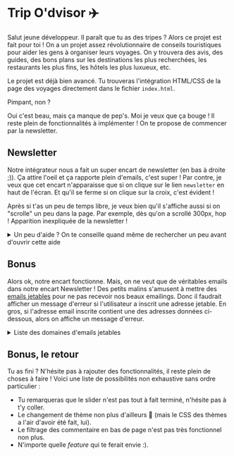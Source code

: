 # Trip O'dvisor :airplane:

Salut jeune développeur. Il paraît que tu as des tripes ? Alors ce projet est fait pour toi !
On a un projet assez révolutionnaire de conseils touristiques pour aider les gens à organiser leurs voyages. On y trouvera des avis, des guides, des bons plans sur les destinations les plus recherchées, les restaurants les plus fins, les hôtels les plus luxueux, etc.

Le projet est déjà bien avancé. Tu trouveras l'intégration HTML/CSS  de la page des voyages directement dans le fichier `index.html`.

Pimpant, non ?

Oui c'est beau, mais ça manque de pep's. Moi je veux que ça bouge ! Il reste plein de fonctionnalités à implémenter ! On te propose de commencer par la newsletter.

## Newsletter

Notre intégrateur nous a fait un super encart de newsletter (en bas à droite ;)). Ça attire l'oeil et ça rapporte plein d'emails, c'est super !
Par contre, je veux que cet encart n'apparaisse que si on clique sur le lien `newsletter` en haut de l'écran. Et qu'il se ferme si on clique sur la croix, c'est évident !

Après si t'as un peu de temps libre, je veux bien qu'il s'affiche aussi si on "scrolle" un peu dans la page. Par exemple, dès qu'on a scrollé 300px, hop ! Apparition inexpliquée de la newsletter !



<details>
  <summary>Un peu d'aide ? On te conseille quand même de rechercher un peu avant d'ouvrir cette aide</summary>
  
  Tu peux suivre les étapes suivantes : 
  - Commence par cacher l'encart par défaut. Si tu regarde attentivement, il te suffit d'ajouter une classe à l'élément dans le fichier HTML.
  - Ajoute un écouteur d'évènements sur le lien Newsletter dans le header. 
    - Attention au selecteur ! 
    - Pense à empêcher la redirection également (ie, le comportement par défaut d'un lien hypertexte)
  - Dans la fonction associée à l'évènement, déclenche l'affichage de l'élément (en lui retirant la classe, peut être ?).
  - Enfin, répete ces étapes pour la fermeture ;). 

</details>

## Bonus 

Alors ok, notre encart fonctionne. Mais, on ne veut que de véritables emails dans notre encart Newsletter ! 
Des petits malins s'amusent à mettre des [emails jetables](https://yopmail.com/fr/) pour ne pas recevoir nos beaux emailings. Donc il faudrait afficher un message d'erreur si l'utilisateur a inscrit une adresse jetable. 
En gros, si l'adresse email inscrite contient une des adresses données ci-dessous, alors on affiche un message d'erreur.

<details>
  <summary>Liste des domaines d'emails jetables</summary>
  
  ```js
  const forbiddenDomains = [
    '@yopmail.com',
    '@yopmail.fr',
    '@yopmail.net',
    '@cool.fr.nf',
    '@jetable.fr.nf',
    '@courriel.fr.nf',
    '@moncourrier.fr.nf',
    '@monemail.fr.nf',
    '@monmail.fr.nf',
    '@hide.biz.st',
    '@mymail.infos.st',
  ]
  ```
</details>


## Bonus, le retour
Tu as fini ? N'hésite pas à rajouter des fonctionnalités, il reste plein de choses à faire ! Voici une liste de possibilités non exhaustive sans ordre particulier : 

- Tu remarqueras que le slider n'est pas tout à fait terminé, n'hésite pas à t'y coller.
- Le changement de thème non plus d'ailleurs 🤔 (mais le CSS des thèmes a l'air d'avoir été fait, lui).
- Le filtrage des commentaire en bas de page n'est pas très fonctionnel non plus.
- N'importe quelle _feature_ qui te ferait envie :). 
